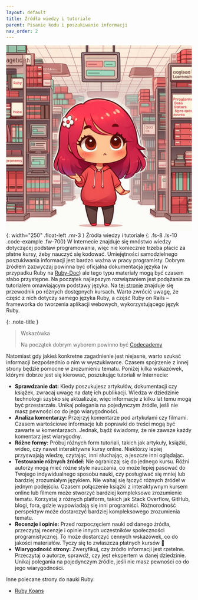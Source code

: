 ```yaml
---
layout: default
title: Źródła wiedzy i tutoriale
parent: Pisanie kodu i poszukiwanie informacji
nav_order: 2
---
```

![](../../images/intros/sources.jpg){: width="250" .float-left .mr-3 }
Źródła wiedzy i tutoriale
{: .fs-8 .ls-10 .code-example .fw-700}
W Internecie znajduje się mnóstwo wiedzy dotyczącej podstaw programowania, więc nie koniecznie trzeba płacić za płatne kursy, żeby nauczyć się kodować. Umiejętności samodzielnego poszukiwania informacji jest bardzo ważna w pracy programisty. Dobrym źródłem zazwyczaj powinna być oficjalna dokumentacja języka (w przypadku Ruby na [Ruby-Doc](https://ruby-doc.org/)) ale tego typu materiały mogą być czasem słabo przystępne.
Na początek najlepszym rozwiązaniem jest podążanie za tutorialem omawiającym podstawy języka. Na [tej stronie](https://www.classcentral.com/report/best-ruby-courses/) znajduje się przewodnik po różnych dostępnych kursach. Warto zwrócić uwagę, że część z nich dotyczy samego języka Ruby, a część Ruby on Rails – frameworka do tworzenia aplikacji webowych, wykorzystującego język Ruby.

{: .note-title }
> Wskazówka
>
> Na początek dobrym wyborem powinno być [Codecademy](https://www.codecademy.com/learn/learn-ruby)

Natomiast gdy jakieś konkretne zagadnienie jest niejasne, warto szukać informacji bezpośrednio o nim w wyszukiwarce. Czasem spojrzenie z innej strony będzie pomocne w zrozumieniu tematu. Poniżej kilka wskazówek, którymi dobrze jest się kierować, poszukując tutoriali w Internecie:
- **Sprawdzanie dat:** 
  Kiedy poszukujesz artykułów, dokumentacji czy książek, zwracaj uwagę na datę ich publikacji. Wiedza w dziedzinie technologii szybko się aktualizuje, więc informacje z kilku lat temu mogą być przestarzałe. Unikaj polegania na pojedynczym źródle, jeśli nie masz pewności co do jego wiarygodności.
- **Analiza komentarzy:**
  Przejrzyj komentarze pod artykułami czy filmami. Czasem wartościowe informacje lub poprawki do treści mogą być zawarte w komentarzach. Jednak, bądź świadomy, że nie zawsze każdy komentarz jest wiarygodny.
- **Różne formy:**
  Próbuj różnych form tutoriali, takich jak artykuły, książki, wideo, czy nawet interaktywne kursy online. Niektórzy lepiej przyswajają wiedzę, czytając, inni słuchając, a jeszcze inni oglądając.
- **Testowanie różnych źródeł:**
  Nie ograniczaj się do jednego kursu. Różni autorzy mogą mieć różne style nauczania, co może lepiej pasować do Twojego indywidualnego sposobu nauki, czy posługiwać się mniej lub bardziej zrozumiałym językiem. Nie wahaj się łączyć różnych źródeł w jednym podejściu. Czasem połączenie książki z interaktywnym kursem online lub filmem może stworzyć bardziej kompleksowe zrozumienie tematu. Korzystaj z różnych platform, takich jak Stack Overflow, GitHub, blogi, fora, gdzie wypowiadają się inni programiści. Różnorodność perspektyw może dostarczyć bardziej kompleksowego zrozumienia tematu.
- **Recenzje i opinie:**
  Przed rozpoczęciem nauki od danego źródła, przeczytaj recenzje i opinie innych uczestników społeczności programistycznej. To może dostarczyć cennych wskazówek, co do jakości materiałów. Tyczy się to zwłaszcza płatnych kursów 🙂
- **Wiarygodność strony:**
  Zweryfikuj, czy źródło informacji jest rzetelne. Przeczytaj o autorze, sprawdź, czy jest ekspertem w danej dziedzinie. Unikaj polegania na pojedynczym źródle, jeśli nie masz pewności co do jego wiarygodności.

Inne polecane strony do nauki Ruby:
- [Ruby Koans](https://www.rubykoans.com/)